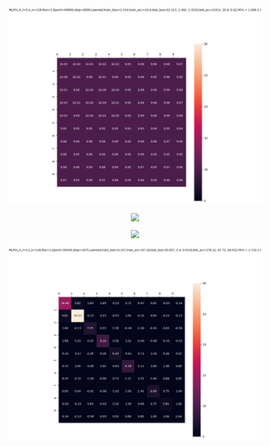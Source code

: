 <p align="center"> <img src= all_NTK_figs/MLP(n_h_l=5,n_n=128,Run=1,Epoch=00000,step=0000).p.png /> </p>
<!-- <p align="center"> <img src= all_NTK_figs/MLP(n_h_l=5,n_n=128,Run=1,Epoch=00001,step=0009).p.png /> </p>
<p align="center"> <img src= all_NTK_figs/MLP(n_h_l=5,n_n=128,Run=1,Epoch=00001,step=0018).p.png /> </p>
<p align="center"> <img src= all_NTK_figs/MLP(n_h_l=5,n_n=128,Run=1,Epoch=00001,step=0027).p.png /> </p>
<p align="center"> <img src= all_NTK_figs/MLP(n_h_l=5,n_n=128,Run=1,Epoch=00001,step=0036).p.png /> </p>
<p align="center"> <img src= all_NTK_figs/MLP(n_h_l=5,n_n=128,Run=1,Epoch=00001,step=0045).p.png /> </p>
<p align="center"> <img src= all_NTK_figs/MLP(n_h_l=5,n_n=128,Run=1,Epoch=00001,step=0054).p.png /> </p>
<p align="center"> <img src= all_NTK_figs/MLP(n_h_l=5,n_n=128,Run=1,Epoch=00001,step=0063).p.png /> </p>
<p align="center"> <img src= all_NTK_figs/MLP(n_h_l=5,n_n=128,Run=1,Epoch=00001,step=0072).p.png /> </p>
<p align="center"> <img src= all_NTK_figs/MLP(n_h_l=5,n_n=128,Run=1,Epoch=00001,step=0081).p.png /> </p>
<p align="center"> <img src= all_NTK_figs/MLP(n_h_l=5,n_n=128,Run=1,Epoch=00001,step=0090).p.png /> </p>
<p align="center"> <img src= all_NTK_figs/MLP(n_h_l=5,n_n=128,Run=1,Epoch=00001,step=0099).p.png /> </p>
<p align="center"> <img src= all_NTK_figs/MLP(n_h_l=5,n_n=128,Run=1,Epoch=00001,step=0108).p.png /> </p>
<p align="center"> <img src= all_NTK_figs/MLP(n_h_l=5,n_n=128,Run=1,Epoch=00001,step=0117).p.png /> </p>
<p align="center"> <img src= all_NTK_figs/MLP(n_h_l=5,n_n=128,Run=1,Epoch=00001,step=0126).p.png /> </p>
<p align="center"> <img src= all_NTK_figs/MLP(n_h_l=5,n_n=128,Run=1,Epoch=00001,step=0135).p.png /> </p>
<p align="center"> <img src= all_NTK_figs/MLP(n_h_l=5,n_n=128,Run=1,Epoch=00001,step=0144).p.png /> </p>
<p align="center"> <img src= all_NTK_figs/MLP(n_h_l=5,n_n=128,Run=1,Epoch=00001,step=0153).p.png /> </p>
<p align="center"> <img src= all_NTK_figs/MLP(n_h_l=5,n_n=128,Run=1,Epoch=00001,step=0162).p.png /> </p>
<p align="center"> <img src= all_NTK_figs/MLP(n_h_l=5,n_n=128,Run=1,Epoch=00001,step=0171).p.png /> </p>
<p align="center"> <img src= all_NTK_figs/MLP(n_h_l=5,n_n=128,Run=1,Epoch=00001,step=0180).p.png /> </p>
<p align="center"> <img src= all_NTK_figs/MLP(n_h_l=5,n_n=128,Run=1,Epoch=00001,step=0189).p.png /> </p>
<p align="center"> <img src= all_NTK_figs/MLP(n_h_l=5,n_n=128,Run=1,Epoch=00001,step=0198).p.png /> </p>
<p align="center"> <img src= all_NTK_figs/MLP(n_h_l=5,n_n=128,Run=1,Epoch=00001,step=0306).png /> </p>
<p align="center"> <img src= all_NTK_figs/MLP(n_h_l=5,n_n=128,Run=1,Epoch=00001,step=0315).png /> </p>
<p align="center"> <img src= all_NTK_figs/MLP(n_h_l=5,n_n=128,Run=1,Epoch=00001,step=0324).png /> </p>
<p align="center"> <img src= all_NTK_figs/MLP(n_h_l=5,n_n=128,Run=1,Epoch=00001,step=0333).png /> </p>
<p align="center"> <img src= all_NTK_figs/MLP(n_h_l=5,n_n=128,Run=1,Epoch=00001,step=0342).png /> </p> -->
<p align="center"> <img src= all_NTK_figs/MLP(n_h_l=5,n_n=128,Run=1,Epoch=00001,step=0351).png /> </p>
<p align="center"> <img src= all_NTK_figs/MLP(n_h_l=5,n_n=128,Run=1,Epoch=00001,step=0360).png /> </p>
<!-- <p align="center"> <img src= all_NTK_figs/MLP(n_h_l=5,n_n=128,Run=1,Epoch=00001,step=0369).png /> </p>
<p align="center"> <img src= all_NTK_figs/MLP(n_h_l=5,n_n=128,Run=1,Epoch=00001,step=0378).png /> </p>
<p align="center"> <img src= all_NTK_figs/MLP(n_h_l=5,n_n=128,Run=1,Epoch=00001,step=0387).png /> </p>
<p align="center"> <img src= all_NTK_figs/MLP(n_h_l=5,n_n=128,Run=1,Epoch=00001,step=0396).png /> </p>
<p align="center"> <img src= all_NTK_figs/MLP(n_h_l=5,n_n=128,Run=1,Epoch=00001,step=1875).p.png /> </p>
<p align="center"> <img src= all_NTK_figs/MLP(n_h_l=5,n_n=128,Run=1,Epoch=00010,step=1875).p.png /> </p>
<p align="center"> <img src= all_NTK_figs/MLP(n_h_l=5,n_n=128,Run=1,Epoch=00020,step=1875).p.png /> </p> -->
<p align="center"> <img src= all_NTK_figs/MLP(n_h_l=5,n_n=128,Run=1,Epoch=00030,step=1875).p.png /> </p>
